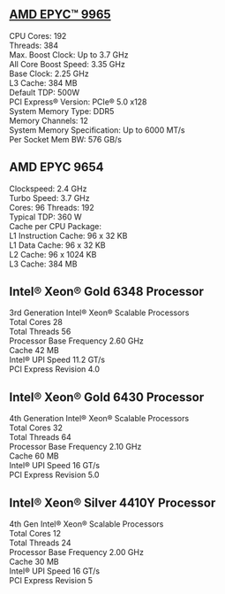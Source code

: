## [AMD EPYC™ 9965](https://www.amd.com/en/products/processors/server/epyc/9005-series/amd-epyc-9965.html)
CPU Cores: 192  
Threads: 384  
Max. Boost Clock:  Up to 3.7 GHz  
All Core Boost Speed: 3.35 GHz  
Base Clock: 2.25 GHz  
L3 Cache: 384 MB  
Default TDP: 500W  
PCI Express® Version: PCIe® 5.0 x128  
System Memory Type: DDR5  
Memory Channels: 12  
System Memory Specification: Up to 6000 MT/s  
Per Socket Mem BW: 576 GB/s  


## AMD EPYC 9654
Clockspeed: 2.4 GHz  
Turbo Speed: 3.7 GHz  
Cores: 96 
Threads: 192  
Typical TDP: 360 W  
Cache per CPU Package:  
L1 Instruction Cache: 96 x 32 KB  
L1 Data Cache: 96 x 32 KB  
L2 Cache: 96 x 1024 KB  
L3 Cache: 384 MB  

## Intel® Xeon® Gold 6348 Processor

3rd Generation Intel® Xeon® Scalable Processors  
Total Cores 28  
Total Threads 56  
Processor Base Frequency 2.60 GHz  
Cache 42 MB  
Intel® UPI Speed 11.2 GT/s  
PCI Express Revision 4.0  

## Intel® Xeon® Gold 6430 Processor

4th Generation Intel® Xeon® Scalable Processors  
Total Cores 32  
Total Threads 64  
Processor Base Frequency 2.10 GHz  
Cache 60 MB  
Intel® UPI Speed 16 GT/s  
PCI Express Revision 5.0  

## Intel® Xeon® Silver 4410Y Processor

4th Gen Intel® Xeon® Scalable Processors  
Total Cores 12  
Total Threads 24  
Processor Base Frequency 2.00 GHz  
Cache 30 MB  
Intel® UPI Speed 16 GT/s  
PCI Express Revision 5  

